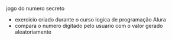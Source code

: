 jogo do numero secreto
*  exercicio criado durante o curso logica de programação Alura
*  compara o numero digitado pelo usuario com o valor gerado aleatoriamente
